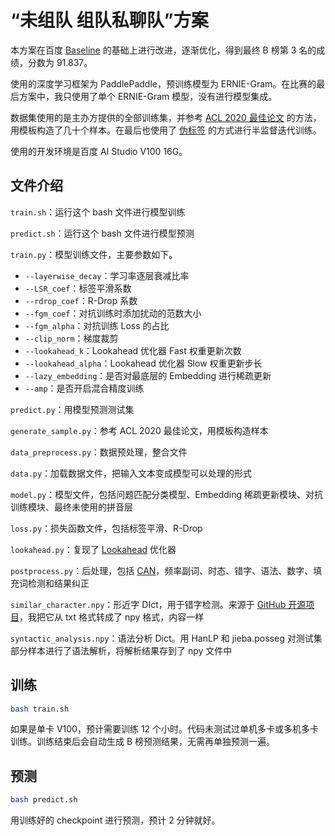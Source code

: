 # “未组队 组队私聊队”方案

本方案在百度 [Baseline](https://github.com/PaddlePaddle/PaddleNLP/tree/develop/examples/text_matching/question_matching) 的基础上进行改进，逐渐优化，得到最终 B 榜第 3 名的成绩，分数为 91.837。

使用的深度学习框架为 PaddlePaddle，预训练模型为 ERNIE-Gram。在比赛的最后方案中，我只使用了单个 ERNIE-Gram 模型，没有进行模型集成。

数据集使用的是主办方提供的全部训练集，并参考 [ACL 2020 最佳论文](https://aclanthology.org/2020.acl-main.442.pdf) 的方法，用模板构造了几十个样本。在最后也使用了 [伪标签](https://www.researchgate.net/publication/280581078_Pseudo-Label_The_Simple_and_Efficient_Semi-Supervised_Learning_Method_for_Deep_Neural_Networks) 的方式进行半监督迭代训练。

使用的开发环境是百度 AI Studio V100 16G。



## 文件介绍

`train.sh`：运行这个 bash 文件进行模型训练

`predict.sh`：运行这个 bash 文件进行模型预测

`train.py`：模型训练文件，主要参数如下。

- `--layerwise_decay`：学习率逐层衰减比率
- `--LSR_coef`：标签平滑系数
- `--rdrop_coef`：R-Drop 系数
- `--fgm_coef`：对抗训练时添加扰动的范数大小
- `--fgm_alpha`：对抗训练 Loss 的占比
- `--clip_norm`：梯度裁剪
- `--lookahead_k`：Lookahead 优化器 Fast 权重更新次数
- `--lookahead_alpha`：Lookahead 优化器 Slow 权重更新步长
- `--lazy_embedding`：是否对最底层的 Embedding 进行稀疏更新
- `--amp`：是否开启混合精度训练

`predict.py`：用模型预测测试集

`generate_sample.py`：参考 ACL 2020 最佳论文，用模板构造样本

`data_preprocess.py`：数据预处理，整合文件

`data.py`：加载数据文件，把输入文本变成模型可以处理的形式

`model.py`：模型文件，包括问题匹配分类模型、Embedding 稀疏更新模块、对抗训练模块、最终未使用的拼音层

`loss.py`：损失函数文件，包括标签平滑、R-Drop

`lookahead.py`：复现了 [Lookahead](https://arxiv.org/abs/1907.08610) 优化器

`postprocess.py`：后处理，包括 [CAN](https://arxiv.org/abs/2109.13449)，频率副词、时态、错字、语法、数字、填充词检测和结果纠正

`similar_character.npy`：形近字 DIct，用于错字检测。来源于 [GitHub 开源项目](https://github.com/contr4l/SimilarCharacter/blob/master/%E5%BD%A2%E8%BF%91%E5%AD%97%E8%AF%AD%E6%96%99%E5%BA%93%EF%BC%88CV2%EF%BC%89.txt)，我把它从 txt 格式转成了 npy 格式，内容一样

`syntactic_analysis.npy`：语法分析 Dict。用 HanLP 和 jieba.posseg 对测试集部分样本进行了语法解析，将解析结果存到了 npy 文件中



## 训练

```bash
bash train.sh
```

如果是单卡 V100，预计需要训练 12 个小时。代码未测试过单机多卡或多机多卡训练。训练结束后会自动生成 B 榜预测结果，无需再单独预测一遍。



## 预测

```bash
bash predict.sh
```

用训练好的 checkpoint 进行预测，预计 2 分钟就好。
